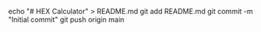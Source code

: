 echo "# HEX Calculator" > README.md
git add README.md
git commit -m "Initial commit"
git push origin main
